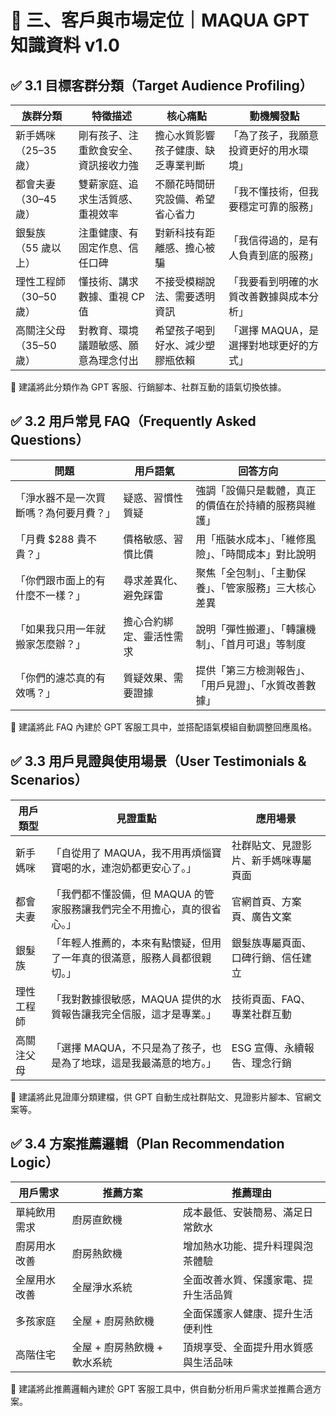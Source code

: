 # 🔷 三、客戶與市場定位｜MAQUA GPT 知識資料 v1.0

## ✅ 3.1 目標客群分類（Target Audience Profiling）

|族群分類|特徵描述|核心痛點|動機觸發點|
|---|---|---|---|
|新手媽咪（25–35 歲）|剛有孩子、注重飲食安全、資訊接收力強|擔心水質影響孩子健康、缺乏專業判斷|「為了孩子，我願意投資更好的用水環境」|
|都會夫妻（30–45 歲）|雙薪家庭、追求生活質感、重視效率|不願花時間研究設備、希望省心省力|「我不懂技術，但我要穩定可靠的服務」|
|銀髮族（55 歲以上）|注重健康、有固定作息、信任口碑|對新科技有距離感、擔心被騙|「我信得過的，是有人負責到底的服務」|
|理性工程師（30–50 歲）|懂技術、講求數據、重視 CP 值|不接受模糊說法、需要透明資訊|「我要看到明確的水質改善數據與成本分析」|
|高關注父母（35–50 歲）|對教育、環境議題敏感、願意為理念付出|希望孩子喝到好水、減少塑膠瓶依賴|「選擇 MAQUA，是選擇對地球更好的方式」|

📌 建議將此分類作為 GPT 客服、行銷腳本、社群互動的語氣切換依據。

## ✅ 3.2 用戶常見 FAQ（Frequently Asked Questions）

|問題|用戶語氣|回答方向|
|---|---|---|
|「淨水器不是一次買斷嗎？為何要月費？」|疑惑、習慣性質疑|強調「設備只是載體，真正的價值在於持續的服務與維護」|
|「月費 $288 貴不貴？」|價格敏感、習慣比價|用「瓶裝水成本」、「維修風險」、「時間成本」對比說明|
|「你們跟市面上的有什麼不一樣？」|尋求差異化、避免踩雷|聚焦「全包制」、「主動保養」、「管家服務」三大核心差異|
|「如果我只用一年就搬家怎麼辦？」|擔心合約綁定、靈活性需求|說明「彈性搬遷」、「轉讓機制」、「首月可退」等制度|
|「你們的濾芯真的有效嗎？」|質疑效果、需要證據|提供「第三方檢測報告」、「用戶見證」、「水質改善數據」|

📌 建議將此 FAQ 內建於 GPT 客服工具中，並搭配語氣模組自動調整回應風格。

## ✅ 3.3 用戶見證與使用場景（User Testimonials & Scenarios）

|用戶類型|見證重點|應用場景|
|---|---|---|
|新手媽咪|「自從用了 MAQUA，我不用再煩惱寶寶喝的水，連泡奶都更安心了。」|社群貼文、見證影片、新手媽咪專屬頁面|
|都會夫妻|「我們都不懂設備，但 MAQUA 的管家服務讓我們完全不用擔心，真的很省心。」|官網首頁、方案頁、廣告文案|
|銀髮族|「年輕人推薦的，本來有點懷疑，但用了一年真的很滿意，服務人員都很親切。」|銀髮族專屬頁面、口碑行銷、信任建立|
|理性工程師|「我對數據很敏感，MAQUA 提供的水質報告讓我完全信服，這才是專業。」|技術頁面、FAQ、專業社群互動|
|高關注父母|「選擇 MAQUA，不只是為了孩子，也是為了地球，這是我最滿意的地方。」|ESG 宣傳、永續報告、理念行銷|

📌 建議將此見證庫分類建檔，供 GPT 自動生成社群貼文、見證影片腳本、官網文案等。

## ✅ 3.4 方案推薦邏輯（Plan Recommendation Logic）

|用戶需求|推薦方案|推薦理由|
|---|---|---|
|單純飲用需求|廚房直飲機|成本最低、安裝簡易、滿足日常飲水|
|廚房用水改善|廚房熱飲機|增加熱水功能、提升料理與泡茶體驗|
|全屋用水改善|全屋淨水系統|全面改善水質、保護家電、提升生活品質|
|多孩家庭|全屋 + 廚房熱飲機|全面保護家人健康、提升生活便利性|
|高階住宅|全屋 + 廚房熱飲機 + 軟水系統|頂規享受、全面提升用水質感與生活品味|

📌 建議將此推薦邏輯內建於 GPT 客服工具中，供自動分析用戶需求並推薦合適方案。